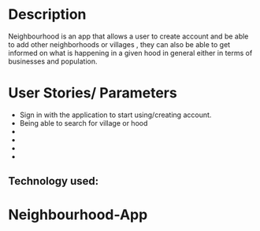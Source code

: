 #  Description

Neighbourhood is an app  that allows a user to create account and be able to add other neighborhoods or villages , they can also be able to get informed on what is happening in a given hood in general either in terms of businesses and population. 

# User Stories/ Parameters
- Sign in with the application to start using/creating account.
- Being able to search for village or hood
- 
- 
- 
- 










 ## Technology used:

 


 



# Neighbourhood-App
